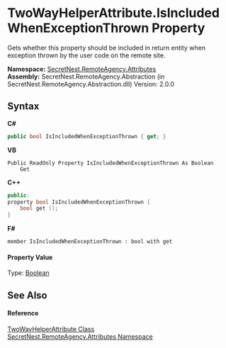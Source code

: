 # TwoWayHelperAttribute.IsIncludedWhenExceptionThrown Property 
 

Gets whether this property should be included in return entity when exception thrown by the user code on the remote site.

**Namespace:**&nbsp;<a href="N_SecretNest_RemoteAgency_Attributes">SecretNest.RemoteAgency.Attributes</a><br />**Assembly:**&nbsp;SecretNest.RemoteAgency.Abstraction (in SecretNest.RemoteAgency.Abstraction.dll) Version: 2.0.0

## Syntax

**C#**<br />
``` C#
public bool IsIncludedWhenExceptionThrown { get; }
```

**VB**<br />
``` VB
Public ReadOnly Property IsIncludedWhenExceptionThrown As Boolean
	Get
```

**C++**<br />
``` C++
public:
property bool IsIncludedWhenExceptionThrown {
	bool get ();
}
```

**F#**<br />
``` F#
member IsIncludedWhenExceptionThrown : bool with get

```


#### Property Value
Type: <a href="https://docs.microsoft.com/dotnet/api/system.boolean" target="_blank">Boolean</a>

## See Also


#### Reference
<a href="T_SecretNest_RemoteAgency_Attributes_TwoWayHelperAttribute">TwoWayHelperAttribute Class</a><br /><a href="N_SecretNest_RemoteAgency_Attributes">SecretNest.RemoteAgency.Attributes Namespace</a><br />